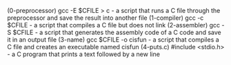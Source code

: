 (0-preprocessor) gcc -E $CFILE > c - a script that runs a C file through the preprocessor and save the result into another file
(1-compiler) gcc -c $CFILE - a script that compiles a C file but does not link
(2-assembler) gcc -S $CFILE - a script that generates the assembly code of a C code and save it in an output file
(3-name) gcc $CFILE -o cisfun - a script that compiles a C file and creates an executable named cisfun
(4-puts.c) #include <stdio.h> - a C program that prints a text followed by a new line
